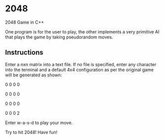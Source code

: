 # 2048
2048 Game in C++

One program is for the user to play, the other implements a very primitive AI that plays the game by taking pseudorandom moves.

Instructions
------------
Enter a nxn matrix into a text file. If no file is specified, enter any character into the terminal and a default 4x4 configuration as per the original game will be generated as shown:

0 0 0 0

0 0 0 0

0 0 0 0

0 0 0 2

Enter w-a-s-d to play your move.

Try to hit 2048!
Have fun!
